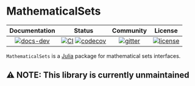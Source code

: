 # MathematicalSets

| **Documentation** | **Status** | **Community** | **License** |
|:-----------------:|:----------:|:-------------:|:-----------:|
| [![docs-dev][dev-img]][dev-url] | [![CI][ci-img]][ci-url] [![codecov][cov-img]][cov-url] | [![gitter][chat-img]][chat-url] | [![license][lic-img]][lic-url] |

[dev-img]: https://img.shields.io/badge/docs-latest-blue.svg
[dev-url]: https://juliareach.github.io/MathematicalSets.jl/dev/
[ci-img]: https://github.com/JuliaReach/MathematicalSets.jl/workflows/CI/badge.svg
[ci-url]: https://github.com/JuliaReach/MathematicalSets.jl/actions/workflows/ci.yml
[cov-img]: https://codecov.io/github/JuliaReach/MathematicalSets.jl/coverage.svg
[cov-url]: https://app.codecov.io/github/JuliaReach/MathematicalSets.jl
[chat-img]: https://img.shields.io/badge/zulip-join_chat-brightgreen.svg
[chat-url]: https://julialang.zulipchat.com/#narrow/stream/278609-juliareach
[lic-img]: https://img.shields.io/github/license/mashape/apistatus.svg
[lic-url]: https://github.com/JuliaReach/MathematicalSets.jl/blob/master/LICENSE

`MathematicalSets` is a [Julia](http://julialang.org) package for mathematical sets interfaces.

## :warning: NOTE: This library is currently unmaintained
